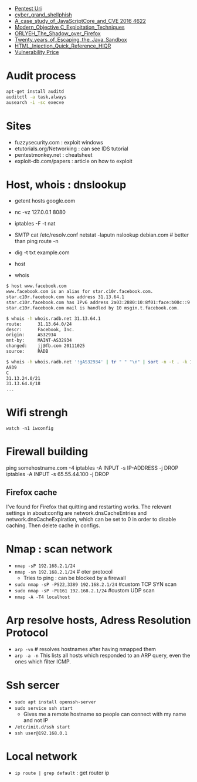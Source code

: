 
* [Pentest Uri](Pentest-Uri)
* [cyber_grand_shellphish](Pentest-cyber_grand_shellphish)
* [A_case_study_of_JavaScriptCore_and_CVE 2016 4622](Pentest-A_case_study_of_JavaScriptCore_and_CVE-2016-4622)
* [Modern_Objective C_Exploitation_Techniques](Pentest-Modern_Objective-C_Exploitation_Techniques)
* [ORLYEH_The_Shadow_over_Firefox](Pentest-ORLYEH_The_Shadow_over_Firefox)
* [Twenty_years_of_Escaping_the_Java_Sandbox](Pentest-Java-Twenty_years_of_Escaping_the_Java_Sandbox)
* [HTML_Injection_Quick_Reference_HIQR](Pentest-HTML_Injection_Quick_Reference_HIQR)
* [Vulnerability Price](Vulnerability-Price.md)


# Audit process
```sh
apt-get install auditd
auditctl -a task,always
ausearch -i -sc execve
```

# Sites

* fuzzysecurity.com : exploit windows
* etutorials.org/Networking : can see IDS tutorial
* pentestmonkey.net : cheatsheet
* exploit-db.com/papers : article on how to exploit

# Host, whois : dnslookup

* getent hosts google.com
* nc -vz 127.0.0.1 8080
* iptables -F -t nat
* SMTP
	cat /etc/resolv.conf
	netstat -laputn
	nslookup debian.com  # better than ping
	route -n

* dig -t txt example.com
* host
* whois
```sh
$ host www.facebook.com
www.facebook.com is an alias for star.c10r.facebook.com.
star.c10r.facebook.com has address 31.13.64.1
star.c10r.facebook.com has IPv6 address 2a03:2880:10:8f01:face:b00c::9
star.c10r.facebook.com mail is handled by 10 msgin.t.facebook.com.

$ whois -h whois.radb.net 31.13.64.1
route:      31.13.64.0/24
descr:      Facebook, Inc.
origin:     AS32934
mnt-by:     MAINT-AS32934
changed:    jj@fb.com 20111025
source:     RADB

$ whois -h whois.radb.net '!gAS32934' | tr " " "\n" | sort -n -t . -k 1,1 -k 2,2 -k 3,3 -k 4,4 
A939
C
31.13.24.0/21
31.13.64.0/18
...
```

# Wifi strengh
	watch -n1 iwconfig

# Firewall building
  ping somehostname.com -4
  iptables -A INPUT -s IP-ADDRESS -j DROP
  iptables -A INPUT -s 65.55.44.100 -j DROP
  
## Firefox cache
I've found for Firefox that quitting and restarting works. The relevant settings in about:config are network.dnsCacheEntries and network.dnsCacheExpiration, which can be set to 0 in order to disable caching.
Then delete cache in configs.


# Nmap : scan network
*	`nmap -sP 192.168.2.1/24`
*	`nmap -sn 192.168.2.1/24` # oter protocol
	*	Tries to ping : can be blocked by a firewall
*	`sudo nmap -sP -PS22,3389 192.168.2.1/24` #custom TCP SYN scan
*	`sudo nmap -sP -PU161 192.168.2.1/24` #custom UDP scan
* `nmap -A -T4 localhost`

# Arp resolve hosts, Adress Resolution Protocol
* `arp -vn` # resolves hostnames after having nmapped them
*	`arp -a -n` This lists all hosts which responded to an ARP query, even the ones which filter ICMP.

# Ssh sercer
* `sudo apt install openssh-server`
* `sudo service ssh start`
	* Gives me a remote hostname so people can connect with my name and not IP
* `/etc/init.d/ssh start`
* `ssh user@192.168.0.1`


# Local network

* `ip route | grep default` : get router ip
